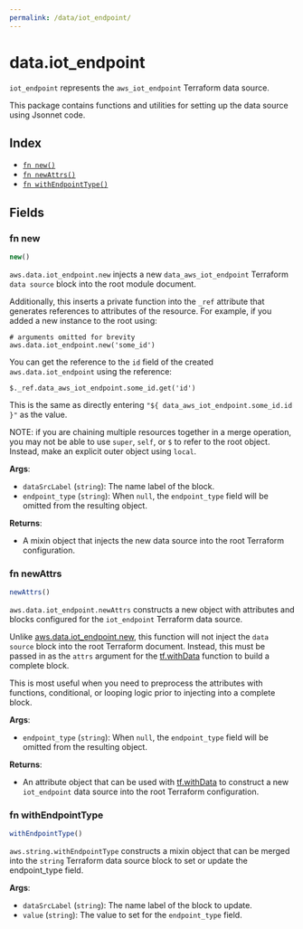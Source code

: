 ```yaml
---
permalink: /data/iot_endpoint/
---
```


# data.iot_endpoint

`iot_endpoint` represents the `aws_iot_endpoint` Terraform data source.



This package contains functions and utilities for setting up the data source using Jsonnet code.


## Index

* [`fn new()`](#fn-new)
* [`fn newAttrs()`](#fn-newattrs)
* [`fn withEndpointType()`](#fn-withendpointtype)

## Fields

### fn new

```ts
new()
```


`aws.data.iot_endpoint.new` injects a new `data_aws_iot_endpoint` Terraform `data source`
block into the root module document.

Additionally, this inserts a private function into the `_ref` attribute that generates references to attributes of the
resource. For example, if you added a new instance to the root using:

    # arguments omitted for brevity
    aws.data.iot_endpoint.new('some_id')

You can get the reference to the `id` field of the created `aws.data.iot_endpoint` using the reference:

    $._ref.data_aws_iot_endpoint.some_id.get('id')

This is the same as directly entering `"${ data_aws_iot_endpoint.some_id.id }"` as the value.

NOTE: if you are chaining multiple resources together in a merge operation, you may not be able to use `super`, `self`,
or `$` to refer to the root object. Instead, make an explicit outer object using `local`.

**Args**:
  - `dataSrcLabel` (`string`): The name label of the block.
  - `endpoint_type` (`string`):  When `null`, the `endpoint_type` field will be omitted from the resulting object.

**Returns**:
- A mixin object that injects the new data source into the root Terraform configuration.


### fn newAttrs

```ts
newAttrs()
```


`aws.data.iot_endpoint.newAttrs` constructs a new object with attributes and blocks configured for the `iot_endpoint`
Terraform data source.

Unlike [aws.data.iot_endpoint.new](#fn-new), this function will not inject the `data source`
block into the root Terraform document. Instead, this must be passed in as the `attrs` argument for the
[tf.withData](https://github.com/tf-libsonnet/core/tree/main/docs#fn-withdata) function to build a complete block.

This is most useful when you need to preprocess the attributes with functions, conditional, or looping logic prior to
injecting into a complete block.

**Args**:
  - `endpoint_type` (`string`):  When `null`, the `endpoint_type` field will be omitted from the resulting object.

**Returns**:
  - An attribute object that can be used with [tf.withData](https://github.com/tf-libsonnet/core/tree/main/docs#fn-withdata) to construct a new `iot_endpoint` data source into the root Terraform configuration.


### fn withEndpointType

```ts
withEndpointType()
```

`aws.string.withEndpointType` constructs a mixin object that can be merged into the `string`
Terraform data source block to set or update the endpoint_type field.



**Args**:
  - `dataSrcLabel` (`string`): The name label of the block to update.
  - `value` (`string`): The value to set for the `endpoint_type` field.
